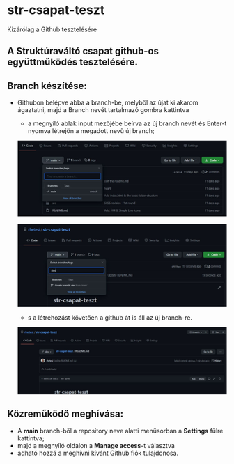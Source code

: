 # str-csapat-teszt
Kizárólag a Github tesztelésére

## A Struktúraváltó csapat github-os együttműködés tesztelésére.

## Branch készítése:
- Githubon belépve abba a branch-be, melyből az újat ki akarom ágaztatni, majd a Branch nevét tartalmazó gombra kattintva
  - a megnyíló ablak input mezőjébe beírva az új branch nevét és Enter-t nyomva létrejön a megadott nevű új branch;

  ![Create-new-branch-1](https://github.com/rhetesi/str-csapat-teszt/blob/main/img/create-new-branch-1.jpg)
  
  ![Create-new-branch-2](https://github.com/rhetesi/str-csapat-teszt/blob/main/img/create-new-branch-2.jpg)

  - s a létrehozást követően a github át is áll az új branch-re.
  
  ![change-to-new-branch](https://github.com/rhetesi/str-csapat-teszt/blob/main/img/gh-sets-itself-to-the%20new-branch.jpg)


## Közreműködő meghívása:
- A **main** branch-ből a repository neve alatti menüsorban a **Settings** fülre kattintva;
- majd a megnyíló oldalon a **Manage access**-t választva
- adható hozzá a meghívni kívánt Github fiók tulajdonosa.


